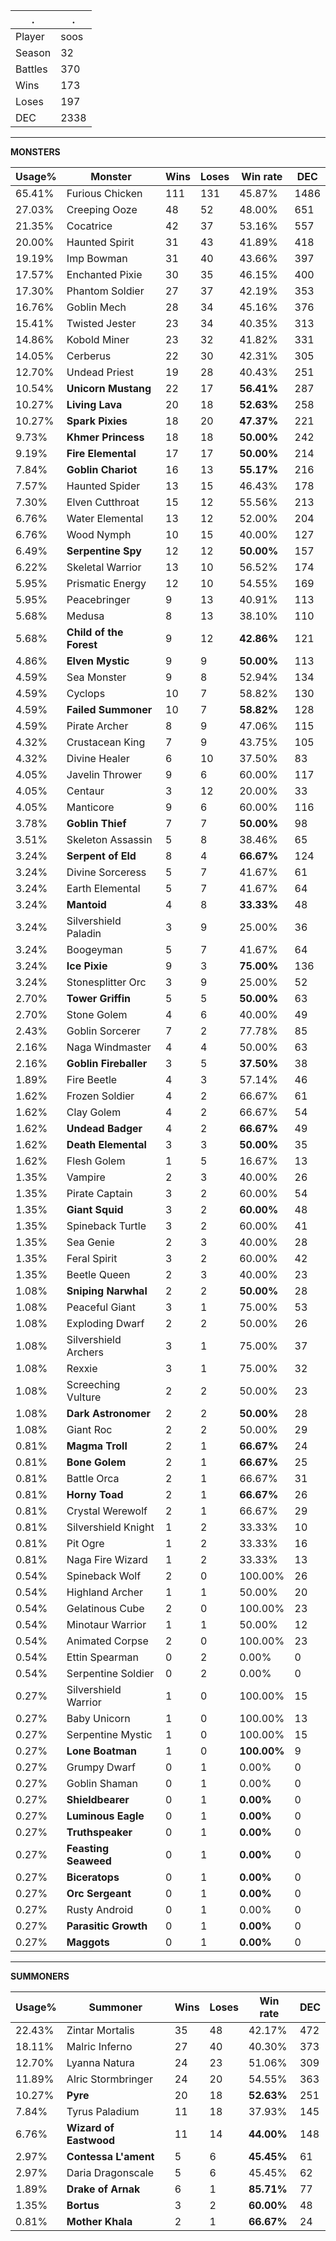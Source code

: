 .|.
|-|-
Player|soos
Season|32
Battles|370
Wins|173
Loses|197
DEC|2338

---
**MONSTERS**

Usage%|Monster|Wins|Loses|Win rate|DEC|
-|-|-|-|-|-|
65.41%|Furious Chicken|111|131|45.87%|1486|
27.03%|Creeping Ooze|48|52|48.00%|651|
21.35%|Cocatrice|42|37|53.16%|557|
20.00%|Haunted Spirit|31|43|41.89%|418|
19.19%|Imp Bowman|31|40|43.66%|397|
17.57%|Enchanted Pixie|30|35|46.15%|400|
17.30%|Phantom Soldier|27|37|42.19%|353|
16.76%|Goblin Mech|28|34|45.16%|376|
15.41%|Twisted Jester|23|34|40.35%|313|
14.86%|Kobold Miner|23|32|41.82%|331|
14.05%|Cerberus|22|30|42.31%|305|
12.70%|Undead Priest|19|28|40.43%|251|
10.54%|**Unicorn Mustang**|22|17|**56.41%**|287|
10.27%|**Living Lava**|20|18|**52.63%**|258|
10.27%|**Spark Pixies**|18|20|**47.37%**|221|
9.73%|**Khmer Princess**|18|18|**50.00%**|242|
9.19%|**Fire Elemental**|17|17|**50.00%**|214|
7.84%|**Goblin Chariot**|16|13|**55.17%**|216|
7.57%|Haunted Spider|13|15|46.43%|178|
7.30%|Elven Cutthroat|15|12|55.56%|213|
6.76%|Water Elemental|13|12|52.00%|204|
6.76%|Wood Nymph|10|15|40.00%|127|
6.49%|**Serpentine Spy**|12|12|**50.00%**|157|
6.22%|Skeletal Warrior|13|10|56.52%|174|
5.95%|Prismatic Energy|12|10|54.55%|169|
5.95%|Peacebringer|9|13|40.91%|113|
5.68%|Medusa|8|13|38.10%|110|
5.68%|**Child of the Forest**|9|12|**42.86%**|121|
4.86%|**Elven Mystic**|9|9|**50.00%**|113|
4.59%|Sea Monster|9|8|52.94%|134|
4.59%|Cyclops|10|7|58.82%|130|
4.59%|**Failed Summoner**|10|7|**58.82%**|128|
4.59%|Pirate Archer|8|9|47.06%|115|
4.32%|Crustacean King|7|9|43.75%|105|
4.32%|Divine Healer|6|10|37.50%|83|
4.05%|Javelin Thrower|9|6|60.00%|117|
4.05%|Centaur|3|12|20.00%|33|
4.05%|Manticore|9|6|60.00%|116|
3.78%|**Goblin Thief**|7|7|**50.00%**|98|
3.51%|Skeleton Assassin|5|8|38.46%|65|
3.24%|**Serpent of Eld**|8|4|**66.67%**|124|
3.24%|Divine Sorceress|5|7|41.67%|61|
3.24%|Earth Elemental|5|7|41.67%|64|
3.24%|**Mantoid**|4|8|**33.33%**|48|
3.24%|Silvershield Paladin|3|9|25.00%|36|
3.24%|Boogeyman|5|7|41.67%|64|
3.24%|**Ice Pixie**|9|3|**75.00%**|136|
3.24%|Stonesplitter Orc|3|9|25.00%|52|
2.70%|**Tower Griffin**|5|5|**50.00%**|63|
2.70%|Stone Golem|4|6|40.00%|49|
2.43%|Goblin Sorcerer|7|2|77.78%|85|
2.16%|Naga Windmaster|4|4|50.00%|63|
2.16%|**Goblin Fireballer**|3|5|**37.50%**|38|
1.89%|Fire Beetle|4|3|57.14%|46|
1.62%|Frozen Soldier|4|2|66.67%|61|
1.62%|Clay Golem|4|2|66.67%|54|
1.62%|**Undead Badger**|4|2|**66.67%**|49|
1.62%|**Death Elemental**|3|3|**50.00%**|35|
1.62%|Flesh Golem|1|5|16.67%|13|
1.35%|Vampire|2|3|40.00%|26|
1.35%|Pirate Captain|3|2|60.00%|54|
1.35%|**Giant Squid**|3|2|**60.00%**|48|
1.35%|Spineback Turtle|3|2|60.00%|41|
1.35%|Sea Genie|2|3|40.00%|28|
1.35%|Feral Spirit|3|2|60.00%|42|
1.35%|Beetle Queen|2|3|40.00%|23|
1.08%|**Sniping Narwhal**|2|2|**50.00%**|28|
1.08%|Peaceful Giant|3|1|75.00%|53|
1.08%|Exploding Dwarf|2|2|50.00%|26|
1.08%|Silvershield Archers|3|1|75.00%|37|
1.08%|Rexxie|3|1|75.00%|32|
1.08%|Screeching Vulture|2|2|50.00%|23|
1.08%|**Dark Astronomer**|2|2|**50.00%**|28|
1.08%|Giant Roc|2|2|50.00%|29|
0.81%|**Magma Troll**|2|1|**66.67%**|24|
0.81%|**Bone Golem**|2|1|**66.67%**|25|
0.81%|Battle Orca|2|1|66.67%|31|
0.81%|**Horny Toad**|2|1|**66.67%**|26|
0.81%|Crystal Werewolf|2|1|66.67%|29|
0.81%|Silvershield Knight|1|2|33.33%|10|
0.81%|Pit Ogre|1|2|33.33%|16|
0.81%|Naga Fire Wizard|1|2|33.33%|13|
0.54%|Spineback Wolf|2|0|100.00%|26|
0.54%|Highland Archer|1|1|50.00%|20|
0.54%|Gelatinous Cube|2|0|100.00%|23|
0.54%|Minotaur Warrior|1|1|50.00%|12|
0.54%|Animated Corpse|2|0|100.00%|23|
0.54%|Ettin Spearman|0|2|0.00%|0|
0.54%|Serpentine Soldier|0|2|0.00%|0|
0.27%|Silvershield Warrior|1|0|100.00%|15|
0.27%|Baby Unicorn|1|0|100.00%|13|
0.27%|Serpentine Mystic|1|0|100.00%|15|
0.27%|**Lone Boatman**|1|0|**100.00%**|9|
0.27%|Grumpy Dwarf|0|1|0.00%|0|
0.27%|Goblin Shaman|0|1|0.00%|0|
0.27%|**Shieldbearer**|0|1|**0.00%**|0|
0.27%|**Luminous Eagle**|0|1|**0.00%**|0|
0.27%|**Truthspeaker**|0|1|**0.00%**|0|
0.27%|**Feasting Seaweed**|0|1|**0.00%**|0|
0.27%|**Biceratops**|0|1|**0.00%**|0|
0.27%|**Orc Sergeant**|0|1|**0.00%**|0|
0.27%|Rusty Android|0|1|0.00%|0|
0.27%|**Parasitic Growth**|0|1|**0.00%**|0|
0.27%|**Maggots**|0|1|**0.00%**|0|

---
**SUMMONERS**

Usage%|Summoner|Wins|Loses|Win rate|DEC|
-|-|-|-|-|-|
22.43%|Zintar Mortalis|35|48|42.17%|472|
18.11%|Malric Inferno|27|40|40.30%|373|
12.70%|Lyanna Natura|24|23|51.06%|309|
11.89%|Alric Stormbringer|24|20|54.55%|363|
10.27%|**Pyre**|20|18|**52.63%**|251|
7.84%|Tyrus Paladium|11|18|37.93%|145|
6.76%|**Wizard of Eastwood**|11|14|**44.00%**|148|
2.97%|**Contessa L'ament**|5|6|**45.45%**|61|
2.97%|Daria Dragonscale|5|6|45.45%|62|
1.89%|**Drake of Arnak**|6|1|**85.71%**|77|
1.35%|**Bortus**|3|2|**60.00%**|48|
0.81%|**Mother Khala**|2|1|**66.67%**|24|
